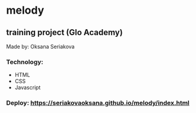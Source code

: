 # melody
## training project (Glo Academy)
Made by: Oksana Seriakova
### Technology: 
- HTML
- CSS
- Javascript
### Deploy: https://seriakovaoksana.github.io/melody/index.html
